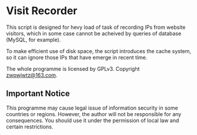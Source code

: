 Visit Recorder
=================
This script is designed for hevy load of task of recording IPs from website visitors, which in some case cannot be acheived by queries of database (MySQL, for example).
 
To make efficient use of disk space, the script introduces the cache system, so it can ignore those IPs that have emerge in recent time.

The whole programme is licensed by GPLv3. Copyright zwpwjwtz@163.com.

Important Notice
----------------
This programme may cause legal issue of information security in some countries or regions. However, the author will not be responsible for any consequences.
You should use it under the permission of local law and certain restrictions.